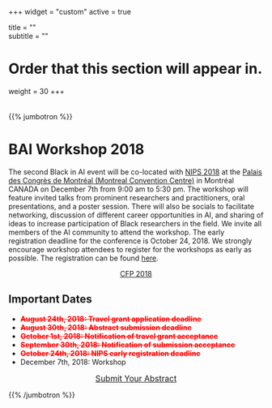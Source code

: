 ﻿+++
widget = "custom"
active = true

title = ""  
subtitle = ""  

# Order that this section will appear in.
weight = 30
+++

<div style="height: 5px;"></div>

{{% jumbotron %}}

# BAI Workshop 2018

The second Black in AI event will be co-located with [NIPS 2018](https://nips.cc/) at the [Palais des Congrès de Montréal (Montreal Convention Centre)](https://congresmtl.com/)  in Montréal CANADA on December 7th from 9:00 am to 5:30 pm. The workshop will feature invited talks from prominent researchers and practitioners, oral presentations, and a poster session. There will also be socials to facilitate networking, discussion of different career opportunities in AI, and sharing of ideas to increase participation of Black researchers in the field. We invite all members of the AI community to attend the workshop. The early registration deadline for the conference is October 24, 2018. We strongly encourage workshop attendees to register for the workshops as early as possible. The registration can be found [here](https://nips.cc/accounts/login/?next=/Profile).

<div style="text-align: center;">
  <a class="btn btn-intro btn-lg" href="/workshop/2018/cfp/">CFP 2018</a>
</div>

## Important Dates
 - <span style="color:red">**~~August 24th, 2018: Travel grant application deadline~~**</span>
 - <span style="color:red">**~~August 30th, 2018: Abstract submission deadline~~**</span>
 - <span style="color:red">**~~October 1st, 2018: Notification of travel grant acceptance~~**</span>
 - <span style="color:red">**~~September 30th, 2018: Notification of submission acceptance~~**</span>
 - <span style="color:red">**~~October 24th, 2018: NIPS early registration deadline~~**</span>
 - December 7th, 2018: Workshop

<div style="text-align: center;">
  <a class="btn btn-intro btn-lg" style="font-size: 1rem; margin-bottom: 0;" href="https://cmt3.research.microsoft.com/BLACKINAI2018" target="_blank">Submit Your Abstract</a>
</div>

{{% /jumbotron %}}
